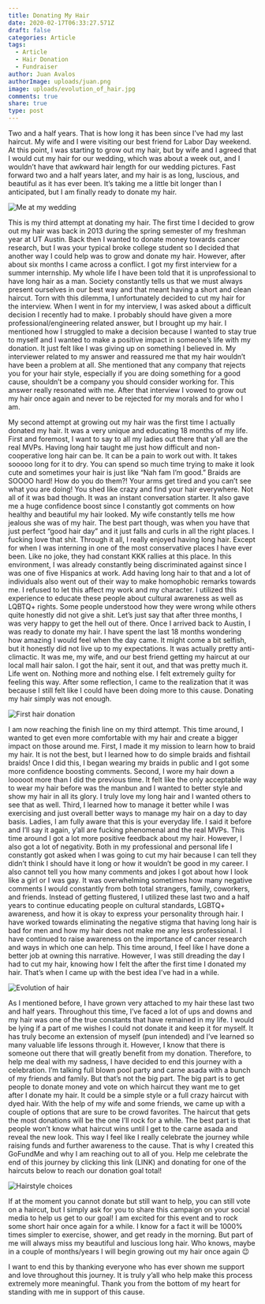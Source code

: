 ```yaml
---
title: Donating My Hair
date: 2020-02-17T06:33:27.571Z
draft: false
categories: Article
tags:
  - Article
  - Hair Donation
  - Fundraiser
author: Juan Avalos
authorImage: uploads/juan.png
image: uploads/evolution_of_hair.jpg
comments: true
share: true
type: post
---
```

Two and a half years. That is how long it has been since I’ve had my last haircut. My wife and I were visiting our best friend for Labor Day weekend. At this point, I was starting to grow out my hair, but by wife and I agreed that I would cut my hair for our wedding, which was about a week out, and I wouldn’t have that awkward hair length for our wedding pictures. Fast forward two and a half years later, and my hair is as long, luscious, and beautiful as it has ever been. It’s taking me a little bit longer than I anticipated, but I am finally ready to donate my hair.

![Me at my wedding](/uploads/juan_wedding.jpg "Me at my wedding")

This is my third attempt at donating my hair. The first time I decided to grow out my hair was back in 2013 during the spring semester of my freshman year at UT Austin. Back then I wanted to donate money towards cancer research, but I was your typical broke college student so I decided that another way I could help was to grow and donate my hair. However, after about six months I came across a conflict. I got my first interview for a summer internship. My whole life I have been told that it is unprofessional to have long hair as a man. Society constantly tells us that we must always present ourselves in our best way and that meant having a short and clean haircut. Torn with this dilemma, I unfortunately decided to cut my hair for the interview. When I went in for my interview, I was asked about a difficult decision I recently had to make. I probably should have given a more professional/engineering related answer, but I brought up my hair. I mentioned how I struggled to make a decision because I wanted to stay true to myself and I wanted to make a positive impact in someone’s life with my donation. It just felt like I was giving up on something I believed in. My interviewer related to my answer and reassured me that my hair wouldn’t have been a problem at all. She mentioned that any company that rejects you for your hair style, especially if you are doing something for a good cause, shouldn’t be a company you should consider working for. This answer really resonated with me. After that interview I vowed to grow out my hair once again and never to be rejected for my morals and for who I am.

My second attempt at growing out my hair was the first time I actually donated my hair. It was a very unique and educating 18 months of my life. First and foremost, I want to say to all my ladies out there that y’all are the real MVPs. Having long hair taught me just how difficult and non-cooperative long hair can be. It can be a pain to work out with. It takes sooooo long for it to dry. You can spend so much time trying to make it look cute and sometimes your hair is just like “Nah fam I’m good.” Braids are SOOOO hard! How do you do them?! Your arms get tired and you can’t see what you are doing! You shed like crazy and find your hair everywhere. Not all of it was bad though. It was an instant conversation starter. It also gave me a huge confidence boost since I constantly got comments on how healthy and beautiful my hair looked. My wife constantly tells me how jealous she was of my hair. The best part though, was when you have that just perfect “good hair day” and it just falls and curls in all the right places. I fucking love that shit. Through it all, I really enjoyed having long hair. Except for when I was interning in one of the most conservative places I have ever been. Like no joke, they had constant KKK rallies at this place. In this environment, I was already constantly being discriminated against since I was one of five Hispanics at work. Add having long hair to that and a lot of individuals also went out of their way to make homophobic remarks towards me. I refused to let this affect my work and my character. I utilized this experience to educate these people about cultural awareness as well as LQBTQ+ rights. Some people understood how they were wrong while others quite honestly did not give a shit. Let’s just say that after three months, I was very happy to get the hell out of there. Once I arrived back to Austin, I was ready to donate my hair. I have spent the last 18 months wondering how amazing I would feel when the day came. It might come a bit selfish, but it honestly did not live up to my expectations. It was actually pretty anti-climactic. It was me, my wife, and our best friend getting my haircut at our local mall hair salon. I got the hair, sent it out, and that was pretty much it. Life went on. Nothing more and nothing else. I felt extremely guilty for feeling this way. After some reflection, I came to the realization that it was because I still felt like I could have been doing more to this cause. Donating my hair simply was not enough.

![First hair donation](/uploads/first_hair_donation.jpg "First hair donation")

I am now reaching the finish line on my third attempt. This time around, I wanted to get even more comfortable with my hair and create a bigger impact on those around me. First, I made it my mission to learn how to braid my hair. It is not the best, but I learned how to do simple braids and fishtail braids! Once I did this, I began wearing my braids in public and I got some more confidence boosting comments. Second, I wore my hair down a looooot more than I did the previous time. It felt like the only acceptable way to wear my hair before was the manbun and I wanted to better style and show my hair in all its glory. I truly love my long hair and I wanted others to see that as well. Third, I learned how to manage it better while I was exercising and just overall better ways to manage my hair on a day to day basis. Ladies, I am fully aware that this is your everyday life. I said it before and I’ll say it again, y’all are fucking phenomenal and the real MVPs. This time around I got a lot more positive feedback about my hair. However, I also got a lot of negativity. Both in my professional and personal life I constantly got asked when I was going to cut my hair because I can tell they didn’t think I should have it long or how it wouldn’t be good in my career. I also cannot tell you how many comments and jokes I got about how I look like a girl or I was gay. It was overwhelming sometimes how many negative comments I would constantly from both total strangers, family, coworkers, and friends. Instead of getting flustered, I utilized these last two and a half years to continue educating people on cultural standards, LGBTQ+ awareness, and how it is okay to express your personality through hair. I have worked towards eliminating the negative stigma that having long hair is bad for men and how my hair does not make me any less professional. I have continued to raise awareness on the importance of cancer research and ways in which one can help. This time around, I feel like I have done a better job at owning this narrative. However, I was still dreading the day I had to cut my hair, knowing how I felt the after the first time I donated my hair. That’s when I came up with the best idea I’ve had in a while. 

![Evolution of hair](/uploads/evolution_of_hair.jpg)

As I mentioned before, I have grown very attached to my hair these last two and half years. Throughout this time, I’ve faced a lot of ups and downs and my hair was one of the true constants that have remained in my life. I would be lying if a part of me wishes I could not donate it and keep it for myself. It has truly become an extension of myself (pun intended) and I’ve learned so many valuable life lessons through it. However, I know that there is someone out there that will greatly benefit from my donation. Therefore, to help me deal with my sadness, I have decided to end this journey with a celebration. I’m talking full blown pool party and carne asada with a bunch of my friends and family. But that’s not the big part. The big part is to get people to donate money and vote on which haircut they want me to get after I donate my hair. It could be a simple style or a full crazy haircut with dyed hair. With the help of my wife and some friends, we came up with a couple of options that are sure to be crowd favorites. The haircut that gets the most donations will be the one I’ll rock for a while. The best part is that people won’t know what haircut wins until I get to the carne asada and reveal the new look. This way I feel like I really celebrate the journey while raising funds and further awareness to the cause. That is why I created this GoFundMe and why I am reaching out to all of you. Help me celebrate the end of this journey by clicking this link (LINK) and donating for one of the haircuts below to reach our donation goal total! 



![Hairstyle choices](/uploads/hairstyles.jpg "Hairstyle choices")

If at the moment you cannot donate but still want to help, you can still vote on a haircut, but I simply ask for you to share this campaign on your social media to help us get to our goal! I am excited for this event and to rock some short hair once again for a while. I know for a fact it will be 1000% times simpler to exercise, shower, and get ready in the morning. But part of me will always miss my beautiful and luscious long hair. Who knows, maybe in a couple of months/years I will begin growing out my hair once again 😉

 I want to end this by thanking everyone who has ever shown me support and love throughout this journey. It is truly y’all who help make this process extremely more meaningful. Thank you from the bottom of my heart for standing with me in support of this cause.
